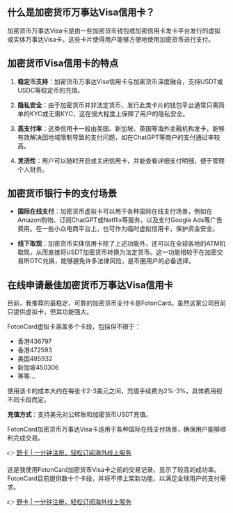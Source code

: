 ## 什么是加密货币万事达Visa信用卡？

加密货币万事达Visa卡是由一些加密货币钱包或加密信用卡发卡平台发行的虚拟或实体万事达Visa卡。这些卡片使得用户能够方便地使用加密货币进行支付。

## 加密货币Visa信用卡的特点

1. **稳定币支持**：加密货币万事达Visa信用卡与加密货币深度融合，支持USDT或USDC等稳定币的充值。
   
2. **隐私安全**：由于加密货币并非法定货币，发行此类卡片的钱包平台通常只需简单的KYC或无需KYC，这在很大程度上保障了用户的隐私安全。

3. **高支付率**：这类信用卡一般由美国、新加坡、英国等海外金融机构发卡，能够有效解决因地域限制导致的支付问题，如在ChatGPT等商户的支付通过率较高。

4. **灵活性**：用户可以随时开启或关闭信用卡，并能查看详细支付明细，便于管理个人财务。

## 加密货币银行卡的支付场景

- **国际在线支付**：加密货币虚拟卡可以用于各种国际在线支付场景，例如在Amazon购物、订阅ChatGPT或Netflix等服务，以及支付Google Ads等广告费用。在一些小众电商平台上，也可作为临时虚拟信用卡，保护资金安全。

- **线下取现**：加密货币实体信用卡除了上述功能外，还可以在全球各地的ATM机取现，从而直接将USDT加密货币转换为法定货币。这一功能相较于在加密交易所OTC兑换，能够避免许多法律风险，是币圈用户的必备选择。

## 在线申请最佳加密货币万事达Visa信用卡

目前，我推荐的最稳定、可靠的加密货币支付卡是FotonCard。虽然这家公司目前只提供虚拟卡，但其功能强大。

FotonCard虚拟卡涵盖多个卡段，包括但不限于：

- 香港436797
- 香港472593
- 美国485932
- 新加坡450306
- 等等...

使用该卡的成本大约在每张卡2-3美元之间，充值手续费为2%-3%，具体费用视不同卡段而定。

**充值方式**：支持美元对公转账和加密货币USDT充值。

FotonCard加密货币万事达Visa卡适用于各种国际在线支付场景，确保用户能够顺利完成交易。

👉 [野卡 | 一分钟注册，轻松订阅海外线上服务](https://bit.ly/bewildcard)

这是我使用FotonCard加密货币Visa卡之前的交易记录，显示了较高的成功率。FotonCard目前提供数十个卡段，并将不停上架新功能，以满足全球用户的支付需求。

👉 [野卡 | 一分钟注册，轻松订阅海外线上服务](https://bit.ly/bewildcard)
